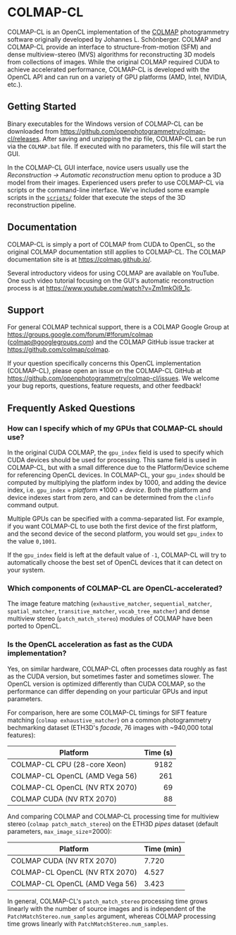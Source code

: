 COLMAP-CL
=========
COLMAP-CL is an OpenCL implementation of the [COLMAP](https://demuc.de/colmap/) photogrammetry software originally developed by Johannes L. Schönberger. COLMAP and COLMAP-CL provide an interface to structure-from-motion (SFM) and dense multiview-stereo (MVS) algorithms for reconstructing 3D models from collections of images. While the original COLMAP required CUDA to achieve accelerated performance, COLMAP-CL is developed with the OpenCL API and can run on a variety of GPU platforms (AMD, Intel, NVIDIA, etc.).

Getting Started
---------------
Binary executables for the Windows version of COLMAP-CL can be downloaded from https://github.com/openphotogrammetry/colmap-cl/releases. After saving and unzipping the zip file, COLMAP-CL can be run via the `COLMAP.bat` file. If executed with no parameters, this file will start the GUI.

In the COLMAP-CL GUI interface, novice users usually use the _Reconstruction &rarr; Automatic reconstruction_ menu option to produce a 3D model from their images. Experienced users prefer to use COLMAP-CL via scripts or the command-line interface. We've included some example scripts in the [`scripts/`](scripts) folder that execute the steps of the 3D reconstruction pipeline.

Documentation
-------------
COLMAP-CL is simply a port of COLMAP from CUDA to OpenCL, so the original COLMAP documentation still applies to COLMAP-CL. The COLMAP documentation site is at https://colmap.github.io/.

Several introductory videos for using COLMAP are available on YouTube. One such video tutorial focusing on the GUI's automatic reconstruction process is at https://www.youtube.com/watch?v=Zm1mkOi9_1c.

Support
-------
For general COLMAP technical support, there is a COLMAP Google Group at https://groups.google.com/forum/#!forum/colmap (colmap@googlegroups.com) and the COLMAP GitHub issue tracker at https://github.com/colmap/colmap.

If your question specifically concerns this OpenCL implementation (COLMAP-CL), please open an issue on the COLMAP-CL GitHub at https://github.com/openphotogrammetry/colmap-cl/issues. We welcome your bug reports, questions, feature requests, and other feedback!

Frequently Asked Questions
--------------------------
### How can I specify which of my GPUs that COLMAP-CL should use?

In the original CUDA COLMAP, the `gpu_index` field is used to specify which CUDA devices should be used for processing. This same field is used in COLMAP-CL, but with a small difference due to the Platform/Device scheme for referencing OpenCL devices. In COLMAP-CL, your `gpu_index` should be computed by multiplying the platform index by 1000, and adding the device index, i.e. `gpu_index` = *platform* \*1000 + *device*. Both the platform and device indexes start from zero, and can be determined from the `clinfo` command output.

Multiple GPUs can be specified with a comma-separated list. For example, if you want COLMAP-CL to use both the first device of the first platform, and the second device of the second platform, you would set `gpu_index` to the value `0,1001`.

If the `gpu_index` field is left at the default value of `-1`, COLMAP-CL will try to automatically choose the best set of OpenCL devices that it can detect on your system.

### Which components of COLMAP-CL are OpenCL-accelerated?

The image feature matching (`exhaustive_matcher`, `sequential_matcher`, `spatial_matcher`, `transitive_matcher`, `vocab_tree_matcher`) and dense multiview stereo (`patch_match_stereo`) modules of COLMAP have been ported to OpenCL.

### Is the OpenCL acceleration as fast as the CUDA implementation?

Yes, on similar hardware, COLMAP-CL often processes data roughly as fast as the CUDA version, but sometimes faster and sometimes slower. The OpenCL version is optimized differently than CUDA COLMAP, so the performance can differ depending on your particular GPUs and input parameters.

For comparison, here are some COLMAP-CL timings for SIFT feature matching (`colmap exhaustive_matcher`) on a common photogrammetry bechmarking dataset (ETH3D's *facade*, 76 images with ~940,000 total features):

| Platform | Time (s) |
| -------- | -------: |
| COLMAP-CL CPU (28-core Xeon)   | 9182 |
| COLMAP-CL OpenCL (AMD Vega 56) |  261 |
| COLMAP-CL OpenCL (NV RTX 2070) |   69 |
| COLMAP CUDA (NV RTX 2070)      |   88 |

And comparing COLMAP and COLMAP-CL processing time for multiview stereo (`colmap patch_match_stereo`) on the ETH3D *pipes* dataset (default parameters, `max_image_size`=2000):

|Platform | Time (min) |
|-------- | ----------- |
|COLMAP CUDA (NV RTX 2070) | 7.720 |
|COLMAP-CL OpenCL (NV RTX 2070) | 4.527 |
|COLMAP-CL OpenCL (AMD Vega 56) | 3.423 |

In general, COLMAP-CL's `patch_match_stereo` processing time grows linearly with the number of source images and is independent of the `PatchMatchStereo.num_samples` argument, whereas COLMAP processing time grows linearly with `PatchMatchStereo.num_samples`.
